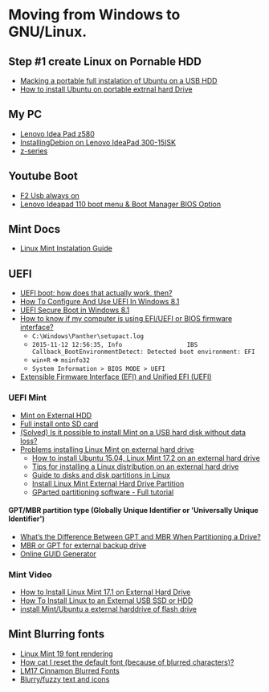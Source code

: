 # Moving from Windows to GNU/Linux.

## Step #1 create Linux on Pornable HDD

- [Macking a portable full instalation of Ubuntu on a USB HDD](https://www.dionysopoulos.me/portable-ubuntu-on-usb-hdd/)
- [How to install Ubuntu on portable extrnal hard Drive](https://askubuntu.com/questions/446682/how-to-install-ubuntu-on-portable-external-hard-drive)

## My PC

- [Lenovo Idea Pad z580](https://wiki.archlinux.org/index.php/Lenovo_IdeaPad_Z580)
- [InstallingDebion on Lenovo IdeaPad 300-15ISK](https://wiki.debian.org/InstallingDebianOn/Lenovo/IdeaPad%20300-15ISK)
- [z-series](https://www.lenovo.com/gb/en/laptops/lenovo/z-series/z580/)

## Youtube Boot

- [F2 Usb always on](https://youtu.be/Dft5_ZeWoUc)
- [Lenovo Ideapad 110 boot menu & Boot Manager BIOS Option](https://youtu.be/5ufK7kPWUMY)

## Mint Docs

- [Linux Mint Instalation Guide](https://linuxmint-installation-guide.readthedocs.io/en/latest/)

## UEFI

- [UEFI boot: how does that actually work, then?](https://www.happyassassin.net/2014/01/25/uefi-boot-how-does-that-actually-work-then/)
- [How To Configure And Use UEFI In Windows 8.1](https://www.itechtics.com/uefi-windows-8-1/)
- [UEFI Secure Boot in Windows 8.1 ](https://answers.microsoft.com/en-us/windows/forum/windows8_1-security/uefi-secure-boot-in-windows-81/65d74e19-9572-4a91-85aa-57fa783f0759)
- [How to know if my computer is using EFI/UEFI or BIOS firmware interface?](https://kb.parallels.com/en/115815)
    - `C:\Windows\Panther\setupact.log`
    - `2015-11-12 12:56:35, Info                  IBS    Callback_BootEnvironmentDetect: Detected boot environment: EFI`
    - `win+R` => `msinfo32`
    - `System Information > BIOS MODE > UEFI`
- [Extensible Firmware Interface (EFI) and Unified EFI (UEFI)](https://www.intel.com/content/www/us/en/architecture-and-technology/unified-extensible-firmware-interface/efi-homepage-general-technology.html)

### UEFI Mint

- [Mint on External HDD](https://forums.linuxmint.com/viewtopic.php?t=189505)
- [Full install onto SD card](https://forums.linuxmint.com/viewtopic.php?f=46&t=189331#p980629)
- [(Solved) Is it possible to install Mint on a USB hard disk without data loss?](https://forums.linuxmint.com/viewtopic.php?t=265649)
- [Problems installing Linux Mint on external hard drive](https://forums.linuxmint.com/viewtopic.php?t=243723)
    - [How to install Ubuntu 15.04, Linux Mint 17.2 on an external hard drive](http://linuxbsdos.com/2015/09/13/how-to-install-ubuntu-15-04-linux-mint-17-2-on-an-external-hard-drive/)
    - [Tips for installing a Linux distribution on an external hard drive](http://linuxbsdos.com/2015/09/12/tips-for-installing-a-linux-distribution-on-an-external-hard-drive/)
    - [Guide to disks and disk partitions in Linux](http://linuxbsdos.com/2011/09/18/guide-to-disks-and-disk-partitions-in-linux/)
    - [Install Linux Mint External Hard Drive Partition](https://unix.stackexchange.com/questions/295454/install-linux-mint-external-hard-drive-partition/305156)
    - [GParted partitioning software - Full tutorial ](https://www.dedoimedo.com/computers/gparted.html)

#### GPT/MBR partition type (Globally Unique Identifier or 'Universally Unique Identifier')

- [What’s the Difference Between GPT and MBR When Partitioning a Drive?](https://www.howtogeek.com/193669/whats-the-difference-between-gpt-and-mbr-when-partitioning-a-drive/)
- [MBR or GPT for external backup drive](https://superuser.com/questions/1288613/mbr-or-gpt-for-external-backup-drive)
- [Online GUID Generator](https://www.guidgenerator.com/)


### Mint Video

- [How to Install Linux Mint 17.1 on External Hard Drive](https://youtu.be/vbdAmJ5jzfM)
- [How To Install Linux to an External USB SSD or HDD](https://youtu.be/glFCEauwGgw)
- [install Mint/Ubuntu a external harddrive of flash drive](https://youtu.be/JKL1tmn-xC0)


## Mint Blurring fonts

- [Linux Mint 19 font rendering](https://www.reddit.com/r/linuxmint/comments/9r9wtr/linux_mint_19_font_rendering/)
- [How cat I reset the default font (because of blurred characters)?](https://unix.stackexchange.com/questions/132164/how-can-i-reset-the-default-font-because-of-blurred-characters)
- [LM17 Cinnamon Blurred Fonts](https://forums.linuxmint.com/viewtopic.php?t=171779)
- [Blurry/fuzzy text and icons](https://forums.linuxmint.com/viewtopic.php?t=254831)